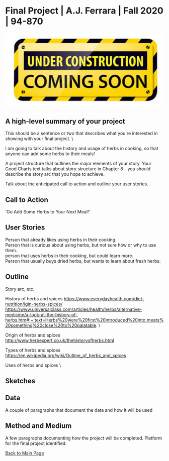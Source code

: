 
# Final Project | A.J. Ferrara | Fall 2020 | 94-870


![Test Image 1](download2.jpg) 


## A high-level summary of your project
This should be a sentence or two that describes what you're interested in showing with your final project. \

I am going to talk about the history and usage of herbs in cooking, so that anyone can add some herbs to their meals!

A project structure that outlines the major elements of your story.  Your Good Charts text talks about story structure in Chapter 8 - you should describe the story arc that you hope to achieve.  

Talk about the anticipated call to action and outline your user stories.  

## Call to Action
'Go Add Some Herbs to Your Next Meal!'

## User Stories
Person that already likes using herbs in their cooking. \
Person that is curious about using herbs, but not sure how or why to use them. \
person that uses herbs in their cooking, but could learn more. \
Person that usually buys dried herbs, but wants to learn about fresh herbs. 

## Outline 
Story arc, etc.

History of herbs and spices 
https://www.everydayhealth.com/diet-nutrition/igin-herbs-spices/ \
https://www.universalclass.com/articles/health/herbs/alternative-medicine/a-look-at-the-history-of-herbs.htm#:~:text=Herbs%20were%20first%20introduced%20into,meats%20something%20close%20to%20palatable. \

Origin of herbs and spices \
http://www.herbexpert.co.uk/thehistoryofherbs.html

Types of herbs and spices \
https://en.wikipedia.org/wiki/Outline_of_herbs_and_spices

Uses of herbs and spices \




## Sketches


## Data
A couple of paragraphs that document the data and how it will be used


## Method and Medium
A few paragraphs documenting how the project will be completed. Platform for the final project identified.

[Back to Main Page](https://ajferrara.github.io/Telling.Stories.with.Data/)

